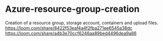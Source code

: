 # Azure-resource-group-creation
Creation of a resource group, storage account, containers and upload files.
https://loom.com/share/8422f53eaf4a4f2fba271ee6545a38dc
https://loom.com/share/a4b3e70ccf6246aa89bed4496dea9a86
